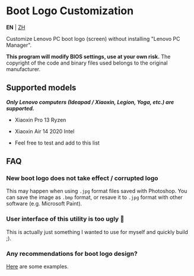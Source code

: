 # Boot Logo Customization

**EN** | [ZH](README.zh.md)

Customize Lenovo PC boot logo (screen) without installing "Lenovo PC Manager".

**This program will modify BIOS settings, use at your own risk.** The copyright of the code and binary files used belongs to the original manufacturer.

## Supported models

***Only Lenovo computers (Ideapad / Xiaoxin, Legion, Yoga, etc.) are supported.***

- Xiaoxin Pro 13 Ryzen

- Xiaoxin Air 14 2020 Intel

- Feel free to test and add to this list

## FAQ

### New boot logo does not take effect / corrupted logo

This may happen when using `.jpg` format files saved with Photoshop. You can save the image as `.bmp` format, or resave it to `.jpg` format with other software (e.g. Microsoft Paint).

### User interface of this utility is too ugly 🤯

This is actually just something I wanted to use for myself and quickly build ;).

### Any recommendations for boot logo design?

[Here](https://github.com/Coxxs/LogoDiy/tree/master/Examples) are some examples.
